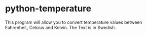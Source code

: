 python-temperature
==================
This program will allow you to convert temperature values between Fahrenheit, Celcius and Kelvin.
The Text is in Swedish.
